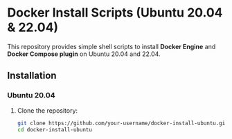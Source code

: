 # Docker Install Scripts (Ubuntu 20.04 & 22.04)

This repository provides simple shell scripts to install **Docker Engine** and **Docker Compose plugin** on Ubuntu 20.04 and 22.04.

## Installation

### Ubuntu 20.04

1. Clone the repository:
   ```bash
   git clone https://github.com/your-username/docker-install-ubuntu.git
   cd docker-install-ubuntu
